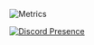 ![Metrics](https://metrics.lecoq.io/KannaDev?template=classic&isocalendar=1&languages=1&lines=1&habits=1&people=1&achievements=1&calendar=1&followup=1&activity=1&tweets=1&base=header%2C%20activity%2C%20community%2C%20repositories%2C%20metadata&base.indepth=false&base.hireable=false&base.skip=false&isocalendar=false&isocalendar.duration=half-year&languages=false&languages.limit=8&languages.threshold=0%25&languages.other=true&languages.colors=github&languages.sections=most-used&languages.indepth=true&languages.analysis.timeout=15&languages.analysis.timeout.repositories=7.5&languages.categories=markup%2C%20programming&languages.recent.categories=markup%2C%20programming&languages.recent.load=300&languages.recent.days=14&lines=false&lines.sections=base&lines.repositories.limit=4&lines.history.limit=1&habits=false&habits.from=200&habits.days=14&habits.facts=true&habits.charts=false&habits.charts.type=classic&habits.trim=false&habits.languages.limit=8&habits.languages.threshold=0%25&followup=false&followup.sections=repositories&followup.indepth=true&followup.archived=true&people=false&people.limit=24&people.identicons=false&people.identicons.hide=false&people.size=28&people.types=followers%2C%20following&people.thanks=kttykat&people.shuffle=false&calendar=false&calendar.limit=1&achievements=false&achievements.threshold=X&achievements.secrets=true&achievements.display=compact&achievements.limit=0&activity=false&activity.limit=5&activity.load=300&activity.days=14&activity.visibility=all&activity.timestamps=true&activity.filter=all&tweets=false&tweets.user=specialhazel&tweets.attachments=false&tweets.limit=2&config.timezone=Europe%2FLondon&config.display=columns)

[![Discord Presence](https://lanyard.cnrad.dev/api/317728561106518019)](https://discord.com/users/317728561106518019)
